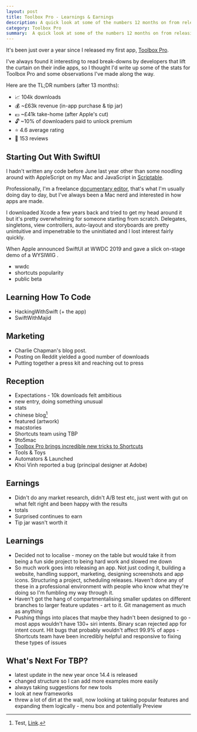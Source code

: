 ```yaml
---
layout: post
title: Toolbox Pro - Learnings & Earnings
description: A quick look at some of the numbers 12 months on from releasing my first app.
category: Toolbox Pro
summary:  A quick look at some of the numbers 12 months on from releasing my first app.
---
```



It's been just over a year since I released my first app, [Toolbox Pro](https://www.toolboxpro.app).

I've always found it interesting to read break-downs by developers that lift the curtain on their indie apps, so I thought I'd write up some of the stats for Toolbox Pro and some observations I've made along the way. 

Here are the TL;DR numbers (after 13 months):

* 📈 104k downloads
* 💰 ~£63k revenue (in-app purchase & tip jar)
* 💷 ~£41k take-home (after Apple's cut)
* 🔓 ~10% of downloaders paid to unlock premium
* ⭐️ 4.6 average rating
* 📝 153 reviews

## Starting Out With SwiftUI
I hadn't written any code before June last year other than some noodling around with AppleScript on my Mac and JavaScript in [Scriptable](https://scriptable.app). 

Professionally, I'm a freelance [documentary editor](https://www.alexhay.tv), that's what I'm usually doing day to day, but I've always been a Mac nerd and interested in how apps are made.

I downloaded Xcode a few years back and tried to get my head around it but it's pretty overwhelming for someone starting from scratch. Delegates, singletons, view controllers, auto-layout and storyboards are pretty unintuitive and impenetrable to the uninitiated and I lost interest fairly quickly.

When Apple announced SwiftUI at WWDC 2019 and gave a slick on-stage demo of a WYSIWIG . 


- wwdc
- shortcuts popularity
- public beta
    
## Learning How To Code
* HackingWithSwift (+ the app)
* SwiftWithMajid

## Marketing
* Charlie Chapman's blog post. 
* Posting on Reddit yielded a good number of downloads
* Putting together a press kit and reaching out to press

## Reception
* Expectations - 10k downloads felt ambitious
* new entry, doing something unusual
* stats
* chinese blog[^footnote]
* featured (artwork)
* macstories
* Shortcuts team using TBP
* 9to5mac
* [Toolbox Pro brings incredible new tricks to Shortcuts](https://www.cultofmac.com/665454/toolbox-pro-brings-incredible-new-tricks-to-shortcuts/)
* Tools & Toys
* Automators & Launched
* Khoi Vinh reported a bug (principal designer at Adobe)
    
## Earnings
* Didn't do any market research, didn't A/B test etc, just went with gut on what felt right and been happy with the results
* totals
* Surprised continues to earn
* Tip jar wasn't worth it

## Learnings
* Decided not to localise - money on the table but would take it from being a fun side project to being hard work and slowed me down
* So much work goes into releasing an app. Not just coding it, building a website, handling support, marketing, designing screenshots and app icons. Structuring a project, scheduling releases. Haven't done any of these in a professional environment with people who know what they're doing so I'm fumbling my way through it.
* Haven't got the hang of compartmentalising smaller updates on different branches to larger feature updates - art to it. Git management as much as anything
* Pushing things into places that maybe they hadn't been designed to go - most apps wouldn't have 130+ siri intents. Binary scan rejected app for intent count. Hit bugs that probably wouldn't affect 99.9% of apps - Shortcuts team have been incredibly helpful and responsive to fixing these types of issues

## What's Next For TBP?
* latest update in the new year once 14.4 is released
* changed structure so I can add more examples more easily
* always taking suggestions for new tools
* look at new frameworks 
* threw a lot of dirt at the wall, now looking at taking popular features and expanding them logically - menu box and potentially Preview

    
[^footnote]: Test, [Link](https://google.com).
